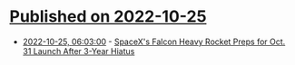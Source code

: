 # [Published on 2022-10-25](index.md)

* [2022-10-25, 06:03:00](https://soylentnews.org/article.pl?sid=22/10/24/1738202&from=rss) - [SpaceX's Falcon Heavy Rocket Preps for Oct. 31 Launch After 3-Year Hiatus](https://soylentnews.org/article.pl?sid=22/10/24/1738202&from=rss)
